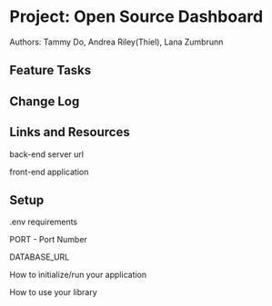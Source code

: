 # Project: Open Source Dashboard

Authors: Tammy Do, Andrea Riley(Thiel), Lana Zumbrunn

## Feature Tasks

## Change Log

## Links and Resources

back-end server url



front-end application

## Setup

.env requirements


PORT - Port Number

DATABASE_URL 

How to initialize/run your application 


How to use your library 


